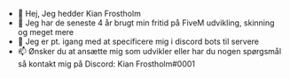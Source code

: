 - 👋 Hej, Jeg hedder Kian Frostholm
- 👀 Jeg har de seneste 4 år brugt min fritid på FiveM udvikling, skinning og meget mere
- 🌱 Jeg er pt. igang med at specificere mig i discord bots til servere
- 📫 Ønsker du at ansætte mig som udvikler eller har du nogen spørgsmål så kontakt mig på Discord: Kian Frostholm#0001
